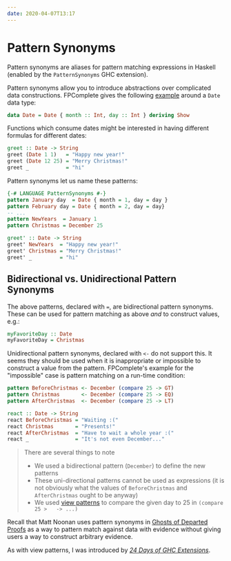 ```yaml
---
date: 2020-04-07T13:17
---
```


# Pattern Synonyms

Pattern synonyms are aliases for pattern matching expressions in
Haskell (enabled by the `PatternSynonyms` GHC extension).

Pattern synonyms allow you to introduce abstractions over complicated
data constructions. FPComplete gives the following [example][01]
around a `Date` data type:

```haskell
data Date = Date { month :: Int, day :: Int } deriving Show
```

Functions which consume dates might be interested in having different
formulas for different dates:

```haskell
greet :: Date -> String
greet (Date 1 1)   = "Happy new year!"
greet (Date 12 25) = "Merry Christmas!"
greet _            = "hi"
```

Pattern synonyms let us name these patterns:

```haskell
{-# LANGUAGE PatternSynonyms #-}
pattern January day  = Date { month = 1, day = day }
pattern February day = Date { month = 2, day = day}
-- ...
pattern NewYears  = January 1
pattern Christmas = December 25

greet' :: Date -> String
greet' NewYears  = "Happy new year!"
greet' Christmas = "Merry Christmas!"
greet' _         = "hi"
```

## Bidirectional vs. Unidirectional Pattern Synonyms

The above patterns, declared with `=`, are bidirectional pattern
synonyms. These can be used for pattern matching as above _and_ to
construct values, e.g.:

```haskell
myFavoriteDay :: Date
myFavoriteDay = Christmas
```

Unidirectional pattern synonyms, declared with `<-` do not support
this. It seems they should be used when it is inappropriate or
impossible to construct a value from the pattern. FPComplete's
example for the "impossible" case is pattern matching on a run-time
condition:

```haskell
pattern BeforeChristmas <- December (compare 25 -> GT)
pattern Christmas       <- December (compare 25 -> EQ)
pattern AfterChristmas  <- December (compare 25 -> LT)

react :: Date -> String
react BeforeChristmas = "Waiting :("
react Christmas       = "Presents!"
react AfterChristmas  = "Have to wait a whole year :("
react _               = "It's not even December..."
```

> There are several things to note
> - We used a bidirectional pattern (`December`) to define the new
>   patterns
> - These uni-directional patterns cannot be used as expressions (it is
>   not obviously what the values of `BeforeChristmas` and `AfterChristmas`
>   ought to be anyway)
> - We used [view patterns](df956891.md) to compare
>   the given day to 25 in `(compare 25 >   -> ...)`

Recall that Matt Noonan uses pattern synonyms in [Ghosts of Departed
Proofs](TODO) as a way to pattern match against data with evidence
without giving users a way to construct arbitrary evidence.

As with view patterns, I was introduced by [_24 Days of GHC Extensions_][02].

[01]: https://web.archive.org/web/20150924122329/https://www.fpcomplete.com/user/icelandj/Pattern%20synonyms
[02]: https://ocharles.org.uk/posts/2014-12-03-pattern-synonyms.html
